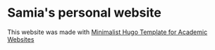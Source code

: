 # Samia's personal website

This website was made with [Minimalist Hugo Template for Academic Websites](https://pascalmichaillat.org/d5/)
